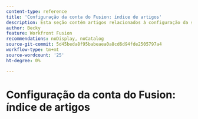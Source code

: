 ```yaml
---
content-type: reference
title: 'Configuração da conta do Fusion: índice de artigos'
description: Esta seção contém artigos relacionados à configuração da sua conta no Adobe Workfront Fusion.
author: Becky
feature: Workfront Fusion
recommendations: noDisplay, noCatalog
source-git-commit: 5d45beda8f95babeaea0a8cd6d94fde2505797a4
workflow-type: tm+mt
source-wordcount: '25'
ht-degree: 0%

---
```



# Configuração da conta do Fusion: índice de artigos
